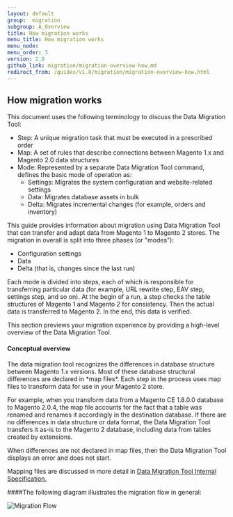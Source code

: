```yaml
---
layout: default
group:  migration
subgroup: A_Overview
title: How migration works
menu_title: How migration works
menu_node: 
menu_order: 3
version: 2.0
github_link: migration/migration-overview-how.md
redirect_from: /guides/v1.0/migration/migration-overview-how.html
---
```



<h2>How migration works</h2>

This document uses the following terminology to discuss the Data Migration Tool:

* Step: A unique migration task that must be executed in a prescribed order
* Map: A set of rules that describe connections between Magento 1.x and Magento 2.0 data structures
* Mode: Represented by a separate Data Migration Tool command, defines the basic mode of operation as:
  * Settings: Migrates the system configuration and website-related settings
  * Data: Migrates database assets in bulk
  * Delta: Migrates incremental changes (for example, orders and inventory)

This guide provides information about migration using Data Migration Tool that can transfer and adapt data from Magento 1 to Magento 2 stores. The migration in overall is split into three phases (or "modes"): 

*	Configuration settings
*	Data 
*	Delta (that is, changes since the last run) 

Each mode is divided into steps, each of which is responsible for transferring particular data (for example, URL rewrite step, EAV step, settings step, and so on). At the begin of a run, a step checks the table structures of Magento 1 and Magento 2 for consistency. Then the actual data is transferred to Magento 2. In the end, this data is verified.

This section previews your migration experience by providing a high-level overview of the Data Migration Tool. 

<h4>Conceptual overview</h4>
The data migration tool recognizes the differences in database structure between Magento 1.x versions. Most of these database structural differences are declared in *map files*. Each step in the process uses map files to transform data for use in your Magento 2 store.

For example, when you transform data from a Magento CE 1.8.0.0 database to Magento 2.0.4, the map file accounts for the fact that a table was renamed and renames it accordingly in the destination database. If there are no differences in data structure or data format, the Data Migration Tool transfers it as-is to the Magento 2 database, including data from tables created by extensions. 

When differences are not declared in map files, then the Data Migration Tool displays an error and does not start.

Mapping files are discussed in more detail in <a href="{{ site.gdeurl }}migration/migration-tool-internal-spec.html"> Data Migration Tool Internal Specification.</a>

####The following diagram illustrates the migration flow in general:

<p><img src="{{ site.baseurl }}common/images/migration_flow.png" alt="Migration Flow"></p> 
